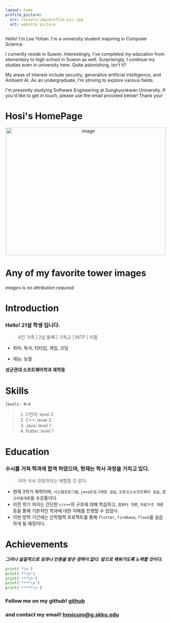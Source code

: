 ```yaml
---
layout: home
profile_picture:
  src: /assets/img/profile-pic.jpg
  alt: website picture
---
```


<p>
Hello! I'm Lee Yohan. I'm a university student majoring in Computer Science.
</p>

<p>
I currently reside in Suwon. Interestingly, I've completed my education from elementary to high school in Suwon as well. Surprisingly, I continue my studies even in university here. Quite astonishing, isn't it?
</p>

<p>
My areas of interest include security, generative artificial intelligence, and Ambient AI. As an undergraduate, I'm striving to explore various fields.
</p>

<p>
I'm presently studying Software Engineering at Sungkyunkwan University. If you'd like to get in touch, please use the email provided below! Thank you!
</p>

# Hosi's HomePage

<div align="center">

<img src="./images/backGround.jpg" width= "500px" height= "400px" title= "image">

</div>

# Any of my favorite tower images

###### images is no attribution required

# Introduction

### Hello! 21살 학생 입니다.
> 4인 가족 | 2남 둘째 | 기독교 | INTP | 미필

* 취미: 독서, 티타임, 게임, 코딩
+ 재능: 늦잠

**성균관대 소프트웨어학과 재학중**

# Skills

`levels: 0~4`

> 1. C언어: level 2
> 2. C++: level 3
> 3. Java: level 1
> 4. flutter: level 1

# Education

### 수시를 거쳐 학과에 합격 하였으며, 현재는 학사 과정을 거치고 있다.
> 아마 석사 과정까지는 체험할 것 같다.

+ 현재 3학기 재학이며, `시스템프로그램`, `java프로그래밍 실습`, `오픈소스소프트웨어 실습`, `알고리즘개론`을 수강중이다.
+ 이전 학기 까지는 간단한 `c/c++`의 구조에 대해 학습하고, `컴퓨터 개론`, `자료구조 개론` 등을 통해 기본적인 학과에 대한 이해를 진행할 수 있었다.
+ 이번 방학 기간에는 산학협력 프로젝트를 통해 `flutter`, `firebase`, `flask`를 실습하게 될 예정이다.

# Achievements

***그러나 실질적으로 성과나 인증을 받은 경력이 없다. 앞으로 채워가도록 노력할 것이다.***

```python
print('*\n')
print('**\n')
print('***\n')
print('****\n')
print('*****\n')
```

### Follow me on my github! [github](https://github.com/hosicuro/hosicuro.github.io)

### and contact my email! <hosicuro@g.skku.edu>